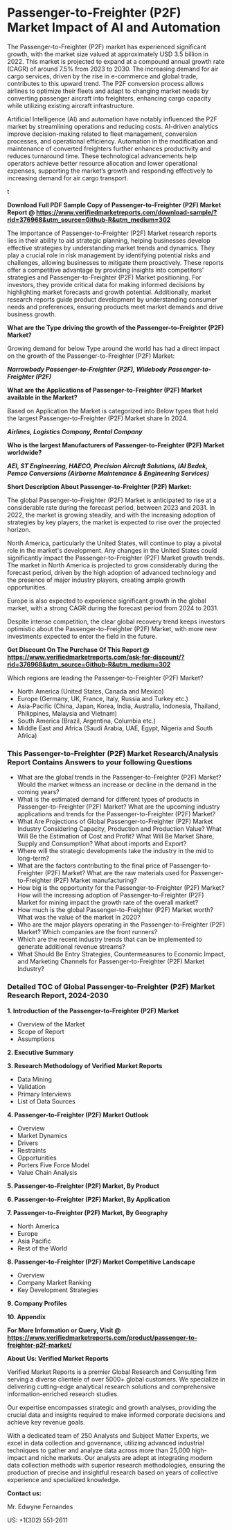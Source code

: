 <meta name="title" content="Global Passenger-to-Freighter (P2F) Market Impact of AI and Automation"><meta name="description" content="The Passenger-to-Freighter (P2F) market has experienced significant growth, with the market size valued at approximately USD 3.5 billion in 2022. This market is projec"><meta name="title" content="Passenger-to-Freighter (P2F) Market Size, Share, Scope, Trends, Growth, Opportunities, Analysis, Forecast"><h1>Passenger-to-Freighter (P2F) Market Impact of AI and Automation</h1><p>The Passenger-to-Freighter (P2F) market has experienced significant growth, with the market size valued at approximately USD 3.5 billion in 2022. This market is projected to expand at a compound annual growth rate (CAGR) of around 7.5% from 2023 to 2030. The increasing demand for air cargo services, driven by the rise in e-commerce and global trade, contributes to this upward trend. The P2F conversion process allows airlines to optimize their fleets and adapt to changing market needs by converting passenger aircraft into freighters, enhancing cargo capacity while utilizing existing aircraft infrastructure.</p><p>Artificial Intelligence (AI) and automation have notably influenced the P2F market by streamlining operations and reducing costs. AI-driven analytics improve decision-making related to fleet management, conversion processes, and operational efficiency. Automation in the modification and maintenance of converted freighters further enhances productivity and reduces turnaround time. These technological advancements help operators achieve better resource allocation and lower operational expenses, supporting the market’s growth and responding effectively to increasing demand for air cargo transport.</p>t</p><p id="" class=""><strong>Download Full PDF Sample Copy of Passenger-to-Freighter (P2F) Market Report @ <a href="https://www.verifiedmarketreports.com/download-sample/?rid=376968&utm_source=Github-R&utm_medium=302" target="_blank">https://www.verifiedmarketreports.com/download-sample/?rid=376968&utm_source=Github-R&utm_medium=302</a></strong></p><p>The importance of&nbsp;Passenger-to-Freighter (P2F) Market research reports lies in their ability to aid strategic planning, helping businesses develop effective strategies by understanding market trends and dynamics. They play a crucial role in risk management by identifying potential risks and challenges, allowing businesses to mitigate them proactively. These reports offer a competitive advantage by providing insights into competitors' strategies and Passenger-to-Freighter (P2F) Market positioning. For investors, they provide critical data for making informed decisions by highlighting market forecasts and growth potential. Additionally, market research reports guide product development by understanding consumer needs and preferences, ensuring products meet market demands and drive business growth.</p><p><strong>What are the&nbsp;Type driving the growth of the Passenger-to-Freighter (P2F) Market?</strong></p><p id="" class="">Growing demand for below Type around the world has had a direct impact on the growth of the Passenger-to-Freighter (P2F) Market:</p><em><strong>Narrowbody Passenger-to-Freighter (P2F), Widebody Passenger-to-Freighter (P2F)</strong></em></p><strong>What are the&nbsp;Applications&nbsp;of Passenger-to-Freighter (P2F) Market available in the Market?</strong></p><p id="" class="">Based on Application the Market is categorized into Below types that held the largest Passenger-to-Freighter (P2F) Market share In 2024.</p><em><strong>Airlines, Logistics Company, Rental Company</strong></em></p><strong>Who is the largest Manufacturers of Passenger-to-Freighter (P2F) Market worldwide?</strong></p><p><em><strong>AEI, ST Engineering, HAECO, Precision Aircraft Solutions, IAI Bedek, Pemco Conversions (Airborne Maintenance & Engineering Services)</strong></em></p><p id="" class=""><strong>Short Description About Passenger-to-Freighter (P2F) Market:</strong></p><p>The global Passenger-to-Freighter (P2F) Market is anticipated to rise at a considerable rate during the forecast period, between 2023 and 2031. In 2022, the market is growing steadily, and with the increasing adoption of strategies by key players, the market is expected to rise over the projected horizon.</p><p>North America, particularly the United States, will continue to play a pivotal role in the market's development. Any changes in the United States could significantly impact the Passenger-to-Freighter (P2F) Market growth trends. The market in North America is projected to grow considerably during the forecast period, driven by the high adoption of advanced technology and the presence of major industry players, creating ample growth opportunities.</p><p>Europe is also expected to experience significant growth in the global market, with a strong CAGR during the forecast period from 2024 to 2031.</p><p>Despite intense competition, the clear global recovery trend keeps investors optimistic about the Passenger-to-Freighter (P2F) Market, with more new investments expected to enter the field in the future.</p><p id="" class=""><strong>Get Discount On The Purchase Of This Report @ <a href="https://www.verifiedmarketreports.com/ask-for-discount/?rid=376968&utm_source=Github-R&utm_medium=302" target="_blank">https://www.verifiedmarketreports.com/ask-for-discount/?rid=376968&utm_source=Github-R&utm_medium=302</a></strong></p>Which regions are leading the Passenger-to-Freighter (P2F) Market?</p><ul><li>North America (United States, Canada and Mexico)</li><li>Europe (Germany, UK, France, Italy, Russia and Turkey etc.)</li><li>Asia-Pacific (China, Japan, Korea, India, Australia, Indonesia, Thailand, Philippines, Malaysia and Vietnam)</li><li>South America (Brazil, Argentina, Columbia etc.)</li><li>Middle East and Africa (Saudi Arabia, UAE, Egypt, Nigeria and South Africa)</li></ul><h3 id="" class="">This Passenger-to-Freighter (P2F) Market Research/Analysis Report Contains Answers to your following Questions</h3><ul><li>What are the global trends in the Passenger-to-Freighter (P2F) Market? Would the market witness an increase or decline in the demand in the coming years?</li><li>What is the estimated demand for different types of products in Passenger-to-Freighter (P2F) Market? What are the upcoming industry applications and trends for the Passenger-to-Freighter (P2F) Market?</li><li>What Are Projections of Global Passenger-to-Freighter (P2F) Market Industry Considering Capacity, Production and Production Value? What Will Be the Estimation of Cost and Profit? What Will Be Market Share, Supply and Consumption? What about imports and Export?</li><li>Where will the strategic developments take the industry in the mid to long-term?</li><li>What are the factors contributing to the final price of Passenger-to-Freighter (P2F) Market? What are the raw materials used for Passenger-to-Freighter (P2F) Market manufacturing?</li><li>How big is the opportunity for the Passenger-to-Freighter (P2F) Market? How will the increasing adoption of Passenger-to-Freighter (P2F) Market for mining impact the growth rate of the overall market?</li><li>How much is the global Passenger-to-Freighter (P2F) Market worth? What was the value of the market In 2020?</li><li>Who are the major players operating in the Passenger-to-Freighter (P2F) Market? Which companies are the front runners?</li><li>Which are the recent industry trends that can be implemented to generate additional revenue streams?</li><li>What Should Be Entry Strategies, Countermeasures to Economic Impact, and Marketing Channels for Passenger-to-Freighter (P2F) Market Industry?</li></ul><h3 id="" class="">Detailed TOC of Global Passenger-to-Freighter (P2F) Market Research Report, 2024-2030</h3><p id="" class=""><strong>1. Introduction of the Passenger-to-Freighter (P2F) Market</strong></p><ul><li>Overview of the Market</li><li>Scope of Report</li><li>Assumptions</li></ul><p id="" class=""><strong>2. Executive Summary</strong></p><p id="" class=""><strong>3. Research Methodology of Verified Market Reports</strong></p><ul><li>Data Mining</li><li>Validation</li><li>Primary Interviews</li><li>List of Data Sources</li></ul><p id="" class=""><strong>4. Passenger-to-Freighter (P2F) Market Outlook</strong></p><ul><li>Overview</li><li>Market Dynamics</li><li>Drivers</li><li>Restraints</li><li>Opportunities</li><li>Porters Five Force Model</li><li>Value Chain Analysis</li></ul><p id="" class=""><strong>5. Passenger-to-Freighter (P2F) Market, By Product</strong></p><p id="" class=""><strong>6. Passenger-to-Freighter (P2F) Market, By Application</strong></p><p id="" class=""><strong>7. Passenger-to-Freighter (P2F) Market, By Geography</strong></p><ul><li>North America</li><li>Europe</li><li>Asia Pacific</li><li>Rest of the World</li></ul><p id="" class=""><strong>8. Passenger-to-Freighter (P2F) Market Competitive Landscape</strong></p><ul><li>Overview</li><li>Company Market Ranking</li><li>Key Development Strategies</li></ul><p id="" class=""><strong>9. Company Profiles</strong></p><p id="" class=""><strong>10. Appendix</strong></p><p id="" class=""><strong>For More Information or Query, Visit @ <a href="https://www.verifiedmarketreports.com/product/passenger-to-freighter-p2f-market/" target="_blank">https://www.verifiedmarketreports.com/product/passenger-to-freighter-p2f-market/</a></strong></p><p id="" class=""><strong>About Us: Verified Market Reports</strong></p><p id="" class="">Verified Market Reports is a premier Global Research and Consulting firm serving a diverse clientele of over 5000+ global customers. We specialize in delivering cutting-edge analytical research solutions and comprehensive information-enriched research studies.</p><p id="" class="">Our expertise encompasses strategic and growth analyses, providing the crucial data and insights required to make informed corporate decisions and achieve key revenue goals.</p><p id="" class="">With a dedicated team of 250 Analysts and Subject Matter Experts, we excel in data collection and governance, utilizing advanced industrial techniques to gather and analyze data across more than 25,000 high-impact and niche markets. Our analysts are adept at integrating modern data collection methods with superior research methodologies, ensuring the production of precise and insightful research based on years of collective experience and specialized knowledge.</p><p id="" class=""><strong>Contact us:</strong></p><p id="" class="">Mr. Edwyne Fernandes</p><p id="" class="">US: +1(302) 551-2611</p>